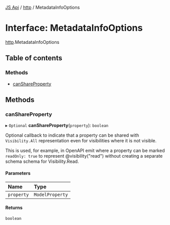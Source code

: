 [JS Api](../index.md) / [http](../modules/http.md) / MetadataInfoOptions

# Interface: MetadataInfoOptions

[http](../modules/http.md).MetadataInfoOptions

## Table of contents

### Methods

- [canShareProperty](http.MetadataInfoOptions.md#canshareproperty)

## Methods

### canShareProperty

▸ `Optional` **canShareProperty**(`property`): `boolean`

Optional callback to indicate that a property can be shared with
`Visibility.All` representation even for visibilities where it is not
visible.

This is used, for example, in OpenAPI emit where a property can be
marked `readOnly: true` to represent @visibility("read") without
creating a separate schema schema for Visibility.Read.

#### Parameters

| Name | Type |
| :------ | :------ |
| `property` | `ModelProperty` |

#### Returns

`boolean`
